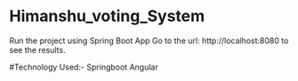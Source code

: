 # Himanshu_voting_System
Run the project using Spring Boot App
Go to the url: http://localhost:8080 to see the results.

#Technology Used:-
Springboot
Angular
